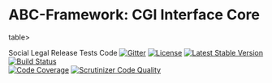 # ABC-Framework: CGI Interface Core

table>
<thead>
<tr>
<th>Social</th>
<th>Legal</th>
<th>Release</th>
<th>Tests</th>
<th>Code</th>
</tr>
</thead>
<tbody>
<tr>
<td>
<a href="https://gitter.im/SetBased/php-abc?utm_source=badge&utm_medium=badge&utm_campaign=pr-badge"><img src="https://badges.gitter.im/SetBased/php-abc.svg" alt="Gitter"/></a>
</td>
<td>
<a href="https://packagist.org/packages/setbased/abc-cgi-core"><img src="https://poser.pugx.org/setbased/abc-cgi-core/license" alt="License"/></a>
</td>
<td>
<a href="https://packagist.org/packages/setbased/abc-cgi-core"><img src="https://poser.pugx.org/setbased/abc-cgi-core/v/stable" alt="Latest Stable Version"/></a>
</td>
<td>
<a href="https://travis-ci.org/SetBased/php-abc-cgi-core"><img src="https://travis-ci.org/SetBased/php-abc-cgi-core.svg?branch=master" alt="Build Status"/></a><br/>
<a href="https://scrutinizer-ci.com/g/SetBased/php-abc-cgi-core/?branch=master"><img src="https://scrutinizer-ci.com/g/SetBased/php-abc-cgi-core/badges/coverage.png?b=master" alt="Code Coverage"/></a>
</td>
<td>
<a href="https://scrutinizer-ci.com/g/SetBased/php-abc-cgi-core/?branch=master"><img src="https://scrutinizer-ci.com/g/SetBased/php-abc-cgi-core/badges/quality-score.png?b=master" alt="Scrutinizer Code Quality"/></a>
</td>
</tr>
</tbody>
</table>
